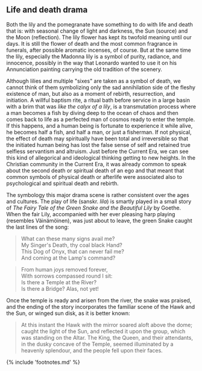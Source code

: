 ## Life and death drama

Both the lily and the pomegranate have something to do with life and death that is: with seasonal change of light and darkness, the Sun (source) and the Moon (reflection). The lily flower has kept its twofold meaning until our days. It is still the flower of death and the most common fragrance in funerals, after possible aromatic incenses, of course. But at the same time the lily, especially the Madonna lily is a symbol of purity, radiance, and innocence, possibly in the way that Leonardo wanted to use it on his Annunciation painting<!-- cite author="wikipedia.org" title="Annunciation (Leonardo)" date="" location="" type="website" href="https://en.wikipedia.org/wiki/Annunciation_(Leonardo)" --> carrying the old tradition of the scenery.

Although lilies and multiple "sixes" are taken as a symbol of death, we cannot think of them symbolizing only the sad annihilation side of the fleshy existence of man, but also as a moment of rebirth, resurrection, and initiation. A willful baptism rite, a ritual bath before service in a large basin with a brim that was *like the calyx of a lily*<!-- cite author="wikipedia.org" title="Molten Sea" date="" location="" type="website" href="https://en.wikipedia.org/wiki/Molten_Sea" -->, is a transmutation process where a man becomes a fish by diving deep to the ocean of chaos and then comes back to life as a perfected man of cosmos ready to enter the temple. If this happens, and a human being is fortunate to experience it while alive, he becomes half a fish, and half a man, or just a fisherman. If not physical, the effect of death may spiritually have been total and irreversible so that the initiated human being has lost the false sense of self and retained true selfless servantism and altruism. Just before the Current Era, we can see this kind of allegorical and ideological thinking getting to new heights. In the Christian community in the Current Era, it was already common to speak about the second death or spiritual death of an ego<!-- cite author="" title="New Testament" date="" location="Galatians 2:20, Ephesians 4:22-24" type="selfref" href="#" --> and that meant that common symbols of physical death or afterlife were associated also to psychological and spiritual death and rebirth.

The symbology this major drama scene is rather consistent over the ages and cultures. The play of life (sanskr. *lila*) is smartly played in a small story of *The Fairy Tale of the Green Snake and the Beautiful Lily*<!-- cite author="Johann Wolfgang von Goethe" title="The Fairy Tale of the Green Snake and the Beautiful Lily" date="1795" location="" type="Novel" href="http://wn.rsarchive.org/RelAuthors/GoetheJW/GreenSnake.html" --> by Goethe. When the fair Lily, accompanied with her ever pleasing harp playing (resembles Väinämöinen), was just about to leave, the green Snake caught the last lines of the song:

> What can these many signs avail me?<br/>
	My Singer's Death, thy coal black Hand?<br/>
	This Dog of Onyx, that can never fail me?<br/>
	And coming at the Lamp's command?<br/>

> From human joys removed forever,<br/>
	With sorrows compassed round I sit:<br/>
	Is there a Temple at the River?<br/>
	Is there a Bridge? Alas, not yet!

Once the temple is ready and arisen from the river, the snake was praised, and the ending of the story incorporates the familiar scene of the Hawk and the Sun, or winged sun disk<!-- cite author="wikipedia.org" title="Winged sun" date="" location="" type="website" href="https://en.wikipedia.org/wiki/Winged_sun" -->, as it is better known<!-- cite author="Johann Wolfgang von Goethe" title="The Fairy Tale of the Green Snake and the Beautiful Lily" date="1795" location="" type="Novel" href="http://wn.rsarchive.org/RelAuthors/GoetheJW/GreenSnake.html" -->:

> At this instant the Hawk with the mirror soared aloft above the dome; caught the light of the Sun, and reflected it upon the group, which was standing on the Altar. The King, the Queen, and their attendants, in the dusky concave of the Temple, seemed illuminated by a heavenly splendour, and the people fell upon their faces.

{% include 'footnotes.md' %}
